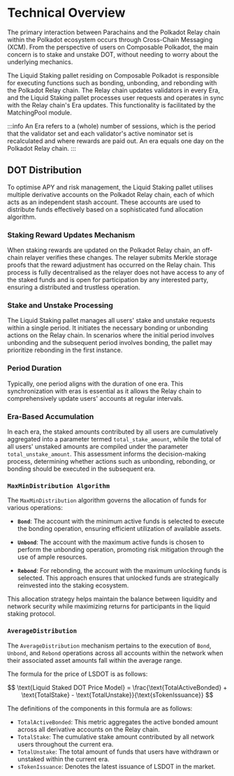 # Technical Overview

The primary interaction between Parachains and the Polkadot Relay chain within the Polkadot ecosystem occurs through Cross-Chain Messaging (XCM). From the perspective of users on Composable Polkadot, the main concern is to stake and unstake DOT, without needing to worry about the underlying mechanics. 

The Liquid Staking pallet residing on Composable Polkadot is responsible for executing functions such as bonding, unbonding, and rebonding with the Polkadot Relay chain. The Relay chain updates validators in every Era, and the Liquid Staking pallet processes user requests and operates in sync with the Relay chain's Era updates. This functionality is facilitated by the MatchingPool module.

:::info
An Era refers to a (whole) number of sessions, which is the period that the validator set and each validator's active nominator set is recalculated and where rewards are paid out. An era equals one day on the Polkadot Relay chain.
:::

## DOT Distribution

To optimise APY and risk management, the Liquid Staking pallet utilises multiple derivative accounts on the Polkadot Relay chain, each of which acts as an independent stash account. These accounts are used to distribute funds effectively based on a sophisticated fund allocation algorithm. 

### Staking Reward Updates Mechanism
When staking rewards are updated on the Polkadot Relay chain, an off-chain relayer verifies these changes. The relayer submits Merkle storage proofs that the reward adjustment has occurred on the Relay chain. This process is fully decentralised as the relayer does not have access to any of the staked funds and is open for participation by any interested party, ensuring a distributed and trustless operation.

### Stake and Unstake Processing 

The Liquid Staking pallet manages all users' stake and unstake requests within a single period. It initiates the necessary bonding or unbonding actions on the Relay chain. In scenarios where the initial period involves unbonding and the subsequent period involves bonding, the pallet may prioritize rebonding in the first instance.

### Period Duration

Typically, one period aligns with the duration of one era. This synchronization with eras is essential as it allows the Relay chain to comprehensively update users' accounts at regular intervals.

### Era-Based Accumulation

In each era, the staked amounts contributed by all users are cumulatively aggregated into a parameter termed `total_stake_amount`, while the total of all users' unstaked amounts are compiled under the parameter `total_unstake_amount`. This assessment informs the decision-making process, determining whether actions such as unbonding, rebonding, or bonding should be executed in the subsequent era.


### `MaxMinDistribution Algorithm`

The `MaxMinDistribution` algorithm governs the allocation of funds for various operations:

- **`Bond`**: The account with the minimum active funds is selected to execute the bonding operation, ensuring efficient utilization of available assets.

- **`Unbond`**: The account with the maximum active funds is chosen to perform the unbonding operation, promoting risk mitigation through the use of ample resources.

- **`Rebond`**: For rebonding, the account with the maximum unlocking funds is selected. This approach ensures that unlocked funds are strategically reinvested into the staking ecosystem.

This allocation strategy helps maintain the balance between liquidity and network security while maximizing returns for participants in the liquid staking protocol.

### `AverageDistribution`

The `AverageDistribution` mechanism pertains to the execution of `Bond`, `Unbond`, and `Rebond` operations across all accounts within the network when their associated asset amounts fall within the average range.

The formula for the price of LSDOT is as follows:

$$
\text{Liquid Staked DOT Price Model} = \frac{\text{TotalActiveBonded} + \text{TotalStake} - \text{TotalUnstake}}{\text{sTokenIssuance}}
$$

The definitions of the components in this formula are as follows:

- `TotalActiveBonded`: This metric aggregates the active bonded amount across all derivative accounts on the Relay chain.
- `TotalStake`: The cumulative stake amount contributed by all network users throughout the current era.
- `TotalUnstake`: The total amount of funds that users have withdrawn or unstaked within the current era.
- `sTokenIssuance`: Denotes the latest issuance of LSDOT in the market.